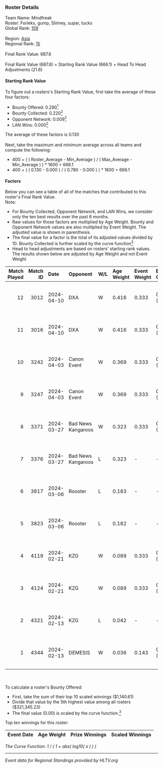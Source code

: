 ### Roster Details<br />
Team Name: Mindfreak<br />
Roster: Forleks, gump, Sliimey, supar, tucks<br />
Global Rank: [159](../standings_global.md)<br />
<br />
Region: [Asia]( ../standings_asia.md)<br />
Regional Rank: [15]( ../standings_asia.md)<br />
<br />
Final Rank Value:  687.6<br />
<br />
Final Rank Value (687.6) = Starting Rank Value (666.1) + Head To Head Adjustments (21.6)<br />

#### Starting Rank Value<br />
To figure out a rosters's Starting Rank Value, first take the average of these four factors:<br />
- Bounty Offered: 0.290[<sup>1</sup>](#table2)
- Bounty Collected: 0.220[<sup>2</sup>](#table1)
- Opponent Network: 0.009[<sup>2</sup>](#table1)
- LAN Wins: 0.000[<sup>2</sup>](#table1)

The average of these factors is 0.130<br />
<br />
Next, take the maximum and minimum average across all teams and compute the following:<br />
- 400 + ( ( Roster_Average - Min_Average ) / ( Max_Average - Min_Average ) ) * 1600 = 666.1
- 400 + ( ( 0.130 - 0.000 ) / ( 0.780 - 0.000 ) ) * 1600 = 666.1


#### Factors<br />
Below you can see a table of all of the matches that contributed to this roster's Final Rank Value.<br />
Note:<br />

- For Bounty Collected, Opponent Network, and LAN Wins, we consider only the ten best results over the past 6 months.
- Raw values for those factors are multiplied by Age Weight. Bounty and Opponent Network values are also multiplied by Event Weight. The adjusted value is shown in parenthesis.
- The final value for a factor is the total of its adjusted values divided by 10. Bounty Collected is further scaled by the curve function[<sup>3</sup>](#curveFunction)
- Head to head adjustments are based on rosters' starting rank values. The results shown below are adjusted by Age Weight and not Event Weight
<span id="table1"></span><br />


| Match Played | Match ID | Date       | Opponent           | W/L | Age Weight | Event Weight | Bounty Collected | Opponent Network | LAN Wins  | H2H Adj. | Roster                               |
| -: | -: | :- | :- | :- | :- | :- | :- | :- | :- | -: | :- |
|           12 |     3012 | 2024-04-10 | DXA                | W   | 0.416      | 0.333        | 0.002 (0.000)    | 0.222 (0.031)    | 0 (0.000) |     6.35 | Forleks, gump, Sliimey, supar, tucks |
|           11 |     3016 | 2024-04-10 | DXA                | W   | 0.416      | 0.333        | 0.002 (0.000)    | 0.222 (0.031)    | 0 (0.000) |     6.58 | Forleks, gump, Sliimey, supar, tucks |
|           10 |     3242 | 2024-04-03 | Canon Event        | W   | 0.369      | 0.333        | 0.000 (0.000)    | 0.000 (0.000)    | 0 (0.000) |     3.18 | Forleks, gump, Sliimey, supar, tucks |
|            9 |     3247 | 2024-04-03 | Canon Event        | W   | 0.369      | 0.333        | 0.000 (0.000)    | 0.000 (0.000)    | 0 (0.000) |     3.26 | Forleks, gump, Sliimey, supar, tucks |
|            8 |     3371 | 2024-03-27 | Bad News Kangaroos | W   | 0.323      | 0.333        | 0.016 (0.002)    | 0.222 (0.024)    | 0 (0.000) |     6.81 | Forleks, gump, Sliimey, supar, tucks |
|            7 |     3376 | 2024-03-27 | Bad News Kangaroos | L   | 0.323      | -            | -                | -                | -         |    -3.39 | Forleks, gump, Sliimey, supar, tucks |
|            6 |     3817 | 2024-03-06 | Rooster            | L   | 0.183      | -            | -                | -                | -         |    -1.97 | Forleks, gump, Sliimey, supar, tucks |
|            5 |     3823 | 2024-03-06 | Rooster            | L   | 0.182      | -            | -                | -                | -         |    -1.99 | Forleks, gump, Sliimey, supar, tucks |
|            4 |     4119 | 2024-02-21 | KZG                | W   | 0.089      | 0.333        | 0.005 (0.000)    | 0.109 (0.003)    | 0 (0.000) |     1.54 | Forleks, gump, Sliimey, supar, tucks |
|            3 |     4124 | 2024-02-21 | KZG                | W   | 0.089      | 0.333        | 0.005 (0.000)    | 0.109 (0.003)    | 0 (0.000) |     1.55 | Forleks, gump, Sliimey, supar, tucks |
|            2 |     4321 | 2024-02-13 | KZG                | L   | 0.042      | -            | -                | -                | -         |    -0.58 | deStiny, gump, Sliimey, supar, tucks |
|            1 |     4344 | 2024-02-13 | DEMESIS            | W   | 0.036      | 0.143        | 0.000 (0.000)    | 0.000 (0.000)    | 0 (0.000) |     0.21 | deStiny, gump, Sliimey, supar, tucks |

<br />
<span id="table2"></span><br />
To calculate a roster's Bounty Offered:<br />

- First, take the sum of their top 10 scaled winnings ($1,140.61)
- Divide that value by the 5th highest value among all rosters ($321,345.23)
- The final value (0.00) is scaled by the curve function.[<sup>3</sup>](#curveFunction)

Top ten winnings for this roster:<br />

| Event Date | Age Weight | Prize Winnings | Scaled Winnings |
| :- | -: | :- | :- |


<span id="curveFunction"></span>_The Curve Function: 1 / ( 1 + abs( log10( x ) ) )_<br />

---
_Event data for Regional Standings provided by HLTV.org_<br />
